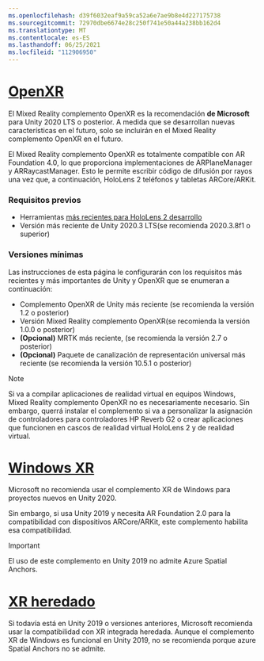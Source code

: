 ```yaml
---
ms.openlocfilehash: d39f6032eaf9a59ca52a6e7ae9b8e4d227175738
ms.sourcegitcommit: 72970dbe6674e28c250f741e50a44a238bb162d4
ms.translationtype: MT
ms.contentlocale: es-ES
ms.lasthandoff: 06/25/2021
ms.locfileid: "112906950"
---
```

# <a name="openxr"></a>[OpenXR](#tab/openxr)

El Mixed Reality complemento OpenXR es la recomendación **de Microsoft** para Unity 2020 LTS o posterior. A medida que se desarrollan nuevas características en el futuro, solo se incluirán en el Mixed Reality complemento OpenXR en el futuro.

El Mixed Reality complemento OpenXR es totalmente compatible con AR Foundation 4.0, lo que proporciona implementaciones de ARPlaneManager y ARRaycastManager. Esto le permite escribir código de difusión por rayos una vez que, a continuación, HoloLens 2 teléfonos y tabletas ARCore/ARKit.

### <a name="prerequisites"></a>Requisitos previos 

* Herramientas [más recientes para HoloLens 2 desarrollo](../../../install-the-tools.md?tabs=unity#installation-checklist)
* Versión más reciente de Unity 2020.3 LTS(se recomienda 2020.3.8f1 o superior)

### <a name="minimum-versions"></a>Versiones mínimas

Las instrucciones de esta página le configurarán con los requisitos más recientes y más importantes de Unity y OpenXR que se enumeran a continuación:

* Complemento OpenXR de Unity más reciente (se recomienda la versión 1.2 o posterior)
* Versión Mixed Reality complemento OpenXR(se recomienda la versión 1.0.0 o posterior)
* **(Opcional)** MRTK más reciente, (se recomienda la versión 2.7 o posterior)
* **(Opcional)** Paquete de canalización de representación universal más reciente (se recomienda la versión 10.5.1 o posterior)

<!-- ![Screenshot of the open xr unity basic sample running on a HoloLens](../../images/openxr-example.png) -->

> [!NOTE]
> Si va a compilar aplicaciones de realidad virtual en equipos Windows, Mixed Reality complemento OpenXR no es necesariamente necesario. Sin embargo, querrá instalar el complemento si va a personalizar la asignación de controladores para controladores HP Reverb G2 o crear aplicaciones que funcionen en cascos de realidad virtual HoloLens 2 y de realidad virtual.

# <a name="windows-xr"></a>[Windows XR](#tab/windowsxr)

Microsoft no recomienda usar el complemento XR de Windows para proyectos nuevos en Unity 2020.

Sin embargo, si usa Unity 2019 y necesita AR Foundation 2.0 para la compatibilidad con dispositivos ARCore/ARKit, este complemento habilita esa compatibilidad.

> [!IMPORTANT]
> El uso de este complemento en Unity 2019 no admite Azure Spatial Anchors. 

# <a name="legacy-xr"></a>[XR heredado](#tab/legacy)

Si todavía está en Unity 2019 o versiones anteriores, Microsoft recomienda usar la compatibilidad con XR integrada heredada. Aunque el complemento XR de Windows es funcional en Unity 2019, no se recomienda porque azure Spatial Anchors no se admite.